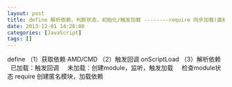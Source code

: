 ```yaml
---
layout: post
title: define 解析依赖，判断状态，初始化/触发加载 --------require 同步加载(直接返回)/异步加载(创建匿名模块，判断状态，初始化/触发加载)
date: 2013-12-01 14:28:00
categories: [JavaScript]
tags: []
---
```

define
（1）获取依赖 AMD/CMD
（2）触发回调 onScriptLoad
（3）解析依赖
    已加载：触发回调
    未加载：创建module，监听，触发加载
    检查module状态
require 创建匿名模块，加载依赖
